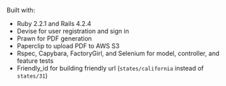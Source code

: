 Built with:

* Ruby 2.2.1 and Rails 4.2.4
* Devise for user registration and sign in
* Prawn for PDF generation
* Paperclip to upload PDF to AWS S3
* Rspec, Capybara, FactoryGirl, and Selenium for model, controller, and feature tests
* Friendly_id for building friendly url (`states/california` instead of `states/31`)